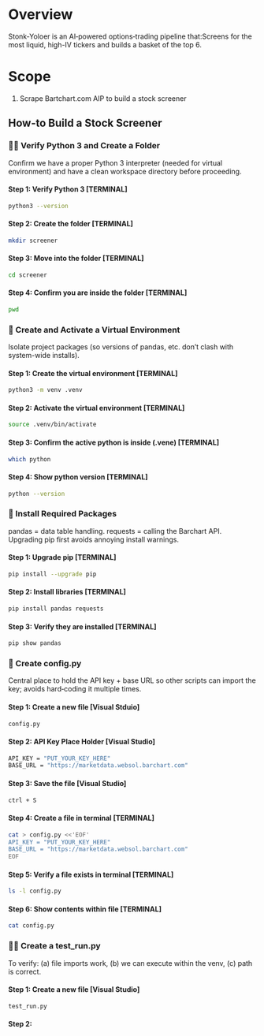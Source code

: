 # Overview
Stonk‑Yoloer is an AI‑powered options‑trading pipeline that:Screens for the most liquid, high-IV tickers and builds a basket of the top 6.    

#  Scope
1. Scrape Bartchart.com AIP to build a stock screener 

## How-to Build a Stock Screener

### 🕵️‍♂️ Verify Python 3 and Create a Folder 
Confirm we have a proper Python 3 interpreter (needed for virtual environment) and have a clean workspace directory before proceeding.

#### Step 1: Verify Python 3 [TERMINAL]

````bash
python3 --version
````

#### Step 2: Create the folder [TERMINAL]
````bash
mkdir screener
````

#### Step 3: Move into the folder [TERMINAL]

````bash
cd screener
````

#### Step 4: Confirm you are inside the folder [TERMINAL]

````bash
pwd
````

### 🧱 Create and Activate a Virtual Environment 
Isolate project packages (so versions of pandas, etc. don’t clash with system-wide installs).

#### Step 1: Create the virtual environment [TERMINAL]

````bash
python3 -m venv .venv
````

#### Step 2: Activate the virtual environment [TERMINAL]

````bash
source .venv/bin/activate
````

#### Step 3: Confirm the active python is inside (.vene) [TERMINAL]

````bash
which python
````

#### Step 4: Show python version [TERMINAL]

````bash
python --version
````

### 🤖 Install Required Packages 
pandas = data table handling.
requests = calling the Barchart API.
Upgrading pip first avoids annoying install warnings.

#### Step 1: Upgrade pip [TERMINAL]

````bash
pip install --upgrade pip
````

#### Step 2: Install libraries [TERMINAL]

````bash
pip install pandas requests
````

#### Step 3: Verify they are installed [TERMINAL]

````bash
pip show pandas
````

### 📂 Create config.py 
Central place to hold the API key + base URL so other scripts can import the key; avoids hard‑coding it multiple times.

#### Step 1: Create a new file [Visual Stduio]

````bash
config.py
````

#### Step 2: API Key Place Holder [Visual Studio]

````bash
API_KEY = "PUT_YOUR_KEY_HERE"
BASE_URL = "https://marketdata.websol.barchart.com"
````

#### Step 3: Save the file [Visual Studio]

````bash
ctrl + S
````

#### Step 4: Create a file in terminal [TERMINAL]

````bash
cat > config.py <<'EOF'
API_KEY = "PUT_YOUR_KEY_HERE"
BASE_URL = "https://marketdata.websol.barchart.com"
EOF
````

#### Step 5: Verify a file exists in terminal [TERMINAL]

````bash
ls -l config.py
````

#### Step 6: Show contents within file [TERMINAL]

````bash
cat config.py
````

### 🏃‍♂️ Create a test_run.py 
To verify: (a) file imports work, (b) we can execute within the venv, (c) path is correct.

#### Step 1: Create a new file [Visual Studio]

````bash
test_run.py
````

#### Step 2: 

